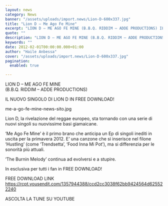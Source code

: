 ```yaml
---
layout: news
category: News
banner: "/assets/uploads/import.news/Lion-D-600x337.jpg"
title: "Lion D – Me Ago Fe Mine"
excerpt: "LION D – ME AGO FE MINE (B.B.Q. RIDDIM – ADDE PRODUCTIONS) IL NUOVO SINGOLO DI LION D IN FREE DOWNLOAD! me-a-go-fe-mine-news-sito.jpg Lion D, la rivelazione del reggae europeo, sta tornando con una serie di nuovi singoli su nuovissime basi giamaicane. ‘Me Ago Fe Mine’ è il primo brano che anticipa un Ep di singoli [&hellip"
quote: ""
description: "LION D – ME AGO FE MINE (B.B.Q. RIDDIM – ADDE PRODUCTIONS) IL NUOVO SINGOLO DI LION D IN FREE DOWNLOAD! me-a-go-fe-mine-news-sito.jpg Lion D, la rivelazione del reggae europeo, sta tornando con una serie di nuovi singoli su nuovissime basi giamaicane. ‘Me Ago Fe Mine’ è il primo brano che anticipa un Ep di singoli [&hellip"
keywords: ""
date: 2012-02-01T00:00:00.000+01:00
author: "Haile Anbessa"
cover: "/assets/uploads/import.news/Lion-D-600x337.jpg"
pagination:
  enabled: true

---
```


LION D – ME AGO FE MINE  
(B.B.Q. RIDDIM – ADDE PRODUCTIONS)

IL NUOVO SINGOLO DI LION D IN FREE DOWNLOAD!

me-a-go-fe-mine-news-sito.jpg

Lion D, la rivelazione del reggae europeo, sta tornando con una serie di nuovi singoli su nuovissime basi giamaicane.

‘Me Ago Fe Mine’ è il primo brano che anticipa un Ep di singoli inediti in uscita per la primavera 2012\. E’ una canzone che si inserisce nel filone ‘Hustling’ (come ‘Trendsetta’, ‘Food Inna Mi Pot’), ma si differenzia per le sonorità più attuali.

‘The Burnin Melody’ continua ad evolversi e a stupire.

In esclusiva per tutti i fan in FREE DOWNLOAD!

FREE DOWNLOAD LINK  
https://rcpt.yousendit.com/1357944388/ccd2cc3038f62bb9424564d625522240

ASCOLTA LA TUNE SU YOUTUBE  
